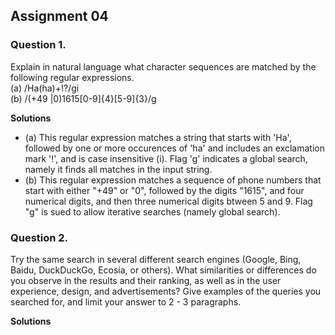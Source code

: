 ## Assignment 04


### Question 1. 
Explain in natural language what character sequences are matched by the following regular expressions.<br>
(a) /Ha(ha)+!?/gi <br>
(b) /(\+49 |0)1615[0-9]{4}[5-9]{3}/g <br>

**Solutions** <br>
- (a) This regular expression matches a string that starts with 'Ha', followed by one or more occurences of 'ha' and includes an exclamation mark '!', and is case insensitive (i). Flag 'g' indicates a global search, namely it finds all matches in the input string. <br>
- (b) This regular expression matches a sequence of phone numbers that start with either "+49" or "0", followed by the digits "1615", and four numerical digits, and then three numerical digits btween 5 and 9. Flag "g" is sued to allow iterative searches (namely global search). <br>


### Question 2.
Try the same search in several different search engines (Google, Bing, Baidu, DuckDuckGo, Ecosia, or others). What similarities or differences do you observe in the results and their ranking, as well as in the user experience, design, and advertisements? Give examples of the queries you searched for, and limit your answer to 2 - 3 paragraphs. <br>

**Solutions** <br>

